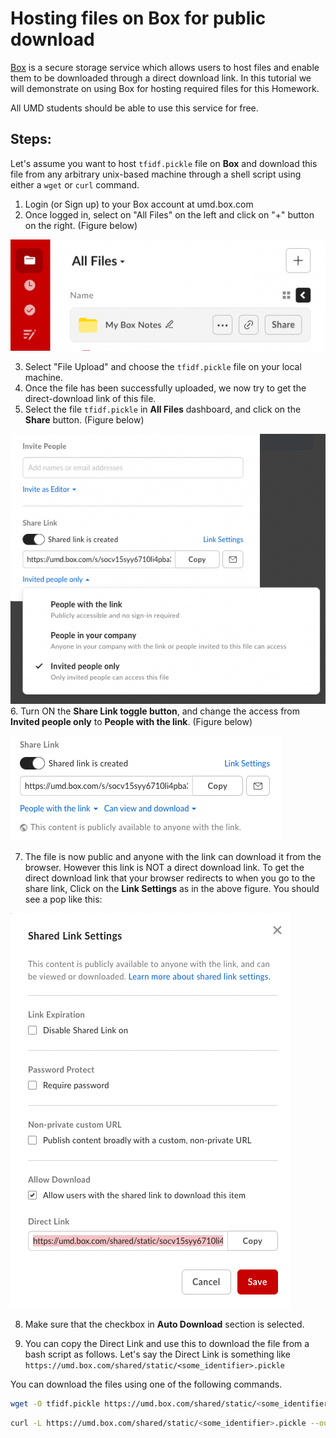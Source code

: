 Hosting files on Box for public download
==

[Box](https://www.box.com/) is a secure storage service which allows users to host files and enable them to be downloaded through a direct download link. In this tutorial we will demonstrate on using Box for hosting required files for this Homework.

All UMD students should be able to use this service for free.

## Steps:

Let's assume you want to host `tfidf.pickle` file on **Box** and download this file from any arbitrary unix-based machine through a shell script using either a `wget` or `curl` command.

1. Login (or Sign up) to your Box account at umd.box.com
2. Once logged in, select on "All Files" on the left and click on "+" button on the right. (Figure below)
   
![Box All Files](imgs/box_all_files.png)

3. Select "File Upload" and choose the `tfidf.pickle` file on your local machine.
4. Once the file has been successfully uploaded, we now try to get the direct-download link of this file.
5. Select the file `tfidf.pickle` in **All Files** dashboard, and click on the **Share** button. (Figure below)
   

![Box File Sharing](imgs/box-file-share.png)
6. Turn ON the **Share Link toggle button**, and change the access from **Invited people only** to **People with the link**. (Figure below)

![Box File Sharing](imgs/box-share-link.png)

7. The file is now public and anyone with the link can download it from the browser. However this link is NOT a direct download link. To get the direct download link that your browser redirects to when you go to the share link, Click on the **Link Settings** as in the above figure. You should see a pop like this:

![Box direct download Link](imgs/box-direct-download-link.png)

8. Make sure that the checkbox in **Auto Download** section is selected.

9. You can copy the Direct Link and use this to download the file from a bash script as follows. Let's say the Direct Link is something like `https://umd.box.com/shared/static/<some_identifier>.pickle`

You can download the files using one of the following commands.

```bash
wget -O tfidf.pickle https://umd.box.com/shared/static/<some_identifier>.pickle
```

```bash
curl -L https://umd.box.com/shared/static/<some_identifier>.pickle --output tfidf.pickle
```



